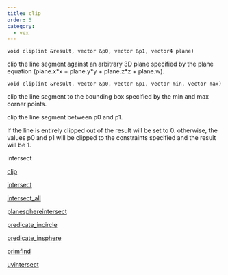 ```yaml
---
title: clip
order: 5
category:
  - vex
---
```


`void clip(int &result, vector &p0, vector &p1, vector4 plane)`

clip the line segment against an arbitrary 3D plane specified by the
plane equation (plane.x\*x + plane.y\*y + plane.z\*z + plane.w).

`void clip(int &result, vector &p0, vector &p1, vector min, vector max)`

clip the line segment to the bounding box specified by the min and max
corner points.

clip the line segment between p0 and p1.

If the line is entirely clipped out of the result will be set to 0.
otherwise, the values p0 and p1 will be clipped to the constraints
specified and the result will be 1.

intersect

[clip](clip.html)

[intersect](intersect.html)

[intersect_all](intersect_all.html)

[planesphereintersect](planesphereintersect.html)

[predicate_incircle](predicate_incircle.html)

[predicate_insphere](predicate_insphere.html)

[primfind](primfind.html)

[uvintersect](uvintersect.html)
